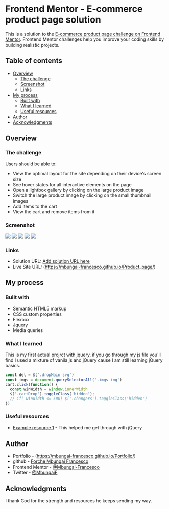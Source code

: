 # Frontend Mentor - E-commerce product page solution

This is a solution to the [E-commerce product page challenge on Frontend Mentor](https://www.frontendmentor.io/challenges/ecommerce-product-page-UPsZ9MJp6). Frontend Mentor challenges help you improve your coding skills by building realistic projects.

## Table of contents

- [Overview](#overview)
  - [The challenge](#the-challenge)
  - [Screenshot](#screenshot)
  - [Links](#links)
- [My process](#my-process)
  - [Built with](#built-with)
  - [What I learned](#what-i-learned)
  - [Useful resources](#useful-resources)
- [Author](#author)
- [Acknowledgments](#acknowledgments)

## Overview

### The challenge

Users should be able to:

- View the optimal layout for the site depending on their device's screen size
- See hover states for all interactive elements on the page
- Open a lightbox gallery by clicking on the large product image
- Switch the large product image by clicking on the small thumbnail images
- Add items to the cart
- View the cart and remove items from it

### Screenshot

![](./screenshots/1.png)
![](./screenshots/2.png)
![](./screenshots/3.png)
![](./screenshots/4.png)
![](./screenshots/5.png)

### Links

- Solution URL: [Add solution URL here](https://your-solution-url.com)
- Live Site URL: (https://mbungai-francesco.github.io/Product_page/)

## My process

### Built with

- Semantic HTML5 markup
- CSS custom properties
- Flexbox
- Jquery
- Media queries

### What I learned

This is my first actual projrct with jquery, if you go through my js file you'll find I used a mixture of vanila js and jQuery cause I am still learning jQuery basics.

```js
const del = $('.dropMain svg')
const imgs = document.querySelectorAll('.imgs img')
cart.click(function() {
  const winWidth = window.innerWidth
  $('.cartDrop').toggleClass('hidden');
  // if( winWidth <= 500) $('.changers').toggleClass('hidden')
})
```

### Useful resources

- [Example resource 1](https://www.w3schools.com/jquery/default.asp) - This helped me get through with jQuery

## Author

- Portfolio - (https://mbungai-francesco.github.io/Portfolio/)
- github - [Forche Mbungai Francesco](https://github.com/Mbungai-Francesco)
- Frontend Mentor - [@Mbungai-Francesco](https://www.frontendmentor.io/profile/Mbungai-Francesco)
- Twitter - [@MbungaiF](https://twitter.com/MbungaiF)

## Acknowledgments


I thank God for the strength and resources he keeps sending my way.